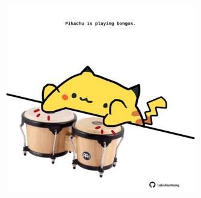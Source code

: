 <!-- built at 27/07/2023, 07:00:52 UTC -->
<p align="center">
  <img width="500" height="500" src="./ReadmeImage.svg">
</p>
